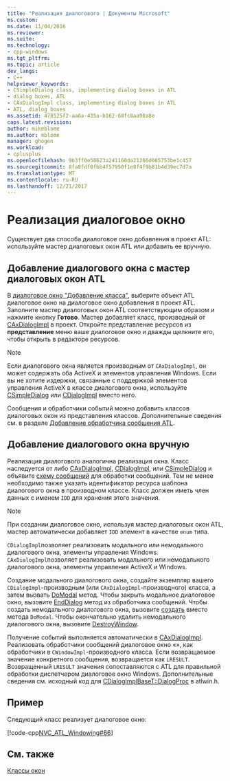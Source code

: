 ```yaml
---
title: "Реализация диалогового | Документы Microsoft"
ms.custom: 
ms.date: 11/04/2016
ms.reviewer: 
ms.suite: 
ms.technology:
- cpp-windows
ms.tgt_pltfrm: 
ms.topic: article
dev_langs:
- C++
helpviewer_keywords:
- CSimpleDialog class, implementing dialog boxes in ATL
- dialog boxes, ATL
- CAxDialogImpl class, implementing dialog boxes in ATL
- ATL, dialog boxes
ms.assetid: 478525f2-aa6a-435a-b162-68fc8aa98a8e
caps.latest.revision: 
author: mikeblome
ms.author: mblome
manager: ghogen
ms.workload:
- cplusplus
ms.openlocfilehash: 9b3ff0e58623a241160da21266d085753be1c457
ms.sourcegitcommit: 8fa8fdf0fbb4f57950f1e8f4f9b81b4d39ec7d7a
ms.translationtype: MT
ms.contentlocale: ru-RU
ms.lasthandoff: 12/21/2017
---
```

# <a name="implementing-a-dialog-box"></a>Реализация диалоговое окно
Существует два способа диалоговое окно добавления в проект ATL: используйте мастер диалоговых окон ATL или добавить ее вручную.  
  
## <a name="adding-a-dialog-box-with-the-atl-dialog-wizard"></a>Добавление диалогового окна с мастер диалоговых окон ATL  
 В [диалоговое окно "Добавление класса"](../ide/add-class-dialog-box.md), выберите объект ATL диалоговое окно на диалоговое окно добавления в проект ATL. Заполните мастер диалоговых окон ATL соответствующим образом и нажмите кнопку **Готово**. Мастер добавляет класс, производный от [CAxDialogImpl](../atl/reference/caxdialogimpl-class.md) в проект. Откройте представление ресурсов из **представление** меню ваше диалоговое окно и дважды щелкните его, чтобы открыть в редакторе ресурсов.  
  
> [!NOTE]
>  Если диалогового окна является производным от `CAxDialogImpl`, он может содержать оба ActiveX и элементов управления Windows. Если вы не хотите издержки, связанные с поддержкой элементов управления ActiveX в классе диалогового окна, используйте [CSimpleDialog](../atl/reference/csimpledialog-class.md) или [CDialogImpl](../atl/reference/cdialogimpl-class.md) вместо него.  
  
 Сообщения и обработчики событий можно добавить классов диалоговых окон из представления классов. Дополнительные сведения см. в разделе [Добавление обработчика сообщения ATL](../atl/adding-an-atl-message-handler.md).  
  
## <a name="adding-a-dialog-box-manually"></a>Добавление диалогового окна вручную  
 Реализация диалогового аналогична реализация окна. Класс наследуется от либо [CAxDialogImpl](../atl/reference/caxdialogimpl-class.md), [CDialogImpl](../atl/reference/cdialogimpl-class.md), или [CSimpleDialog](../atl/reference/csimpledialog-class.md) и объявите [схему сообщений](../atl/message-maps-atl.md) для обработки сообщений. Тем не менее необходимо также указать идентификатор ресурса шаблона диалогового окна в производном классе. Класс должен иметь член данных с именем `IDD` для хранения этого значения.  
  
> [!NOTE]
>  При создании диалоговое окно, используя мастер диалоговых окон ATL, мастер автоматически добавляет `IDD` элемент в качестве `enum` типа.  
  
 `CDialogImpl`позволяет реализовать модального или немодального диалогового окна, элементы управления Windows. `CAxDialogImpl`позволяет реализовать модального или немодального диалогового окна, элементы управления ActiveX и Windows.  
  
 Создание модального диалогового окна, создайте экземпляр вашего `CDialogImpl`-производным (или `CAxDialogImpl`-производного) класса, а затем вызвать [DoModal](../atl/reference/cdialogimpl-class.md#domodal) метод. Чтобы закрыть модальное диалоговое окно, вызовите [EndDialog](../atl/reference/cdialogimpl-class.md#enddialog) метод из обработчика сообщений. Чтобы создать немодального диалогового окна, вызовите [создать](../atl/reference/cdialogimpl-class.md#create) вместо метода `DoModal`. Чтобы окончательно удалить немодального диалогового окна, вызовите [DestroyWindow](../atl/reference/cdialogimpl-class.md#destroywindow).  
  
 Получение событий выполняется автоматически в [CAxDialogImpl](../atl/reference/caxdialogimpl-class.md). Реализовать обработчики сообщений диалоговое окно «», как обработчики в `CWindowImpl`-производного класса. Если возвращаемое значение конкретного сообщения, возвращается как `LRESULT`. Возвращенный `LRESULT` значения сопоставляются с ATL для правильной обработки диспетчером диалоговое окно Windows. Дополнительные сведения см. исходный код для [CDialogImplBaseT::DialogProc](../atl/reference/cdialogimpl-class.md#dialogproc) в atlwin.h.  
  
## <a name="example"></a>Пример  
 Следующий класс реализует диалоговое окно:  
  
 [!code-cpp[NVC_ATL_Windowing#66](../atl/codesnippet/cpp/implementing-a-dialog-box_1.h)]  
  
## <a name="see-also"></a>См. также  
 [Классы окон](../atl/atl-window-classes.md)

